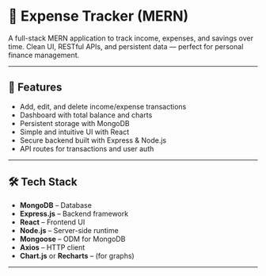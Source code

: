 # 💸 Expense Tracker (MERN)

A full-stack MERN application to track income, expenses, and savings over time. Clean UI, RESTful APIs, and persistent data — perfect for personal finance management.

---

## 🚀 Features

- Add, edit, and delete income/expense transactions
- Dashboard with total balance and charts
- Persistent storage with MongoDB
- Simple and intuitive UI with React
- Secure backend built with Express & Node.js
- API routes for transactions and user auth

---

## 🛠️ Tech Stack

- **MongoDB** – Database
- **Express.js** – Backend framework
- **React** – Frontend UI
- **Node.js** – Server-side runtime
- **Mongoose** – ODM for MongoDB
- **Axios** – HTTP client
- **Chart.js** or **Recharts** – (for graphs)

---
